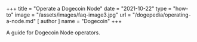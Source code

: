 +++
title = "Operate a Dogecoin Node"
date = "2021-10-22"
type = "how-to"
image = "/assets/images/faq-image3.jpg"
url = "/dogepedia/operating-a-node.md"
[ author ]
  name = "Dogecoin"
+++

A guide for Dogecoin Node operators.
